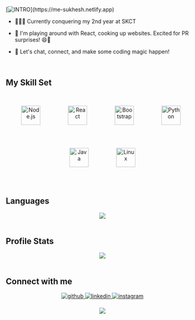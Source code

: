 <div>
  
[![INTRO](https://readme-typing-svg.herokuapp.com?font=Permanent+Marker&size=18&pause=1000&color=4799FF&random=false&width=550&lines=Hi+There!++++I+am+Sukhesh%20!!)](https://me-sukhesh.netlify.app)

</div>

- 👨🏻‍🎓 Currently conquering my 2nd year at SKCT
  
  
- 🔭 I'm playing around with React, cooking up websites. Excited for PR surprises! 😄📱
  

- 👫 Let's chat, connect, and make some coding magic happen!


<br/>  


## My Skill Set  
<div align="center">  
<a href="https://nodejs.org/" target="_blank"><img style="margin: 30px" src="https://profilinator.rishav.dev/skills-assets/nodejs-original-wordmark.svg" alt="Node.js" height="50" /></a> &nbsp;
<a href="https://reactjs.org/" target="_blank"><img style="margin: 30" src="https://profilinator.rishav.dev/skills-assets/react-original-wordmark.svg" alt="React" height="50" /></a> &nbsp;
<a href="https://getbootstrap.com/docs/3.4/javascript/" target="_blank"><img style="margin: 30" src="https://profilinator.rishav.dev/skills-assets/bootstrap-plain.svg" alt="Bootstrap" height="50" /></a> &nbsp; 
<a href="https://www.python.org/" target="_blank"><img style="margin: 30px" src="https://profilinator.rishav.dev/skills-assets/python-original.svg" alt="Python" height="50" /></a> &nbsp; 
<a href="https://www.java.com/" target="_blank"><img style="margin: 30" src="https://profilinator.rishav.dev/skills-assets/java-original-wordmark.svg" alt="Java" height="50" /></a>  &nbsp;
<a href="https://www.linux.org/" target="_blank"><img style="margin: 30px" src="https://profilinator.rishav.dev/skills-assets/linux-original.svg" alt="Linux" height="50" /></a>   
</div>  


<br/>  


## Languages

<div align="center">

<img src="https://github-readme-stats.vercel.app/api/top-langs/?username=sukhesh-vsk&hide_border=true&layout=compact" align="center" /> 

</div>


<br/>  


## Profile Stats


<div align="center">

<img src="https://github-readme-stats.vercel.app/api?username=sukhesh-vsk&show_icons=true&count_private=true&hide_border=true" align="center" />

</div>

<br/>  


## Connect with me  


<div align="center">
<a href="https://github.com/sukhesh-vsk" target="_blank">
<img src=https://img.shields.io/badge/github-%2324292e.svg?&style=for-the-badge&logo=github&logoColor=white alt=github style="margin-bottom: 5px;" />
</a>
<a href="https://linkedin.com/in/sukheshkumar" target="_blank">
<img src=https://img.shields.io/badge/linkedin-%231E77B5.svg?&style=for-the-badge&logo=linkedin&logoColor=white alt=linkedin style="margin-bottom: 5px;" />
</a>
<a href="https://instagram.com/saakletu" target="_blank">
<img src=https://img.shields.io/badge/instagram-%23000000.svg?&style=for-the-badge&logo=instagram&logoColor=white alt=instagram style="margin-bottom: 5px;" />
</a>  
</div>  


<br/>  


<div align="center">
<img src="https://komarev.com/ghpvc/?username=sukhesh-vsk&&style=flat-square" align="center" />
</div>


<br/>  


